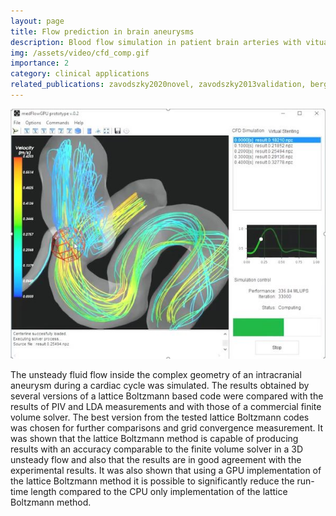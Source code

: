 ```yaml
---
layout: page
title: Flow prediction in brain aneurysms
description: Blood flow simulation in patient brain arteries with vitual treatment.
img: /assets/video/cfd_comp.gif
importance: 2
category: clinical applications
related_publications: zavodszky2020novel, zavodszky2013validation, berg2019multiple
---
```



![Flow simulation in an aneurysm.](/assets/img/projects/medflow3d.jpg)

The unsteady fluid flow inside the complex geometry of an intracranial aneurysm during a cardiac cycle was simulated. The results obtained by several versions of a lattice Boltzmann based code were compared with the results of PIV and LDA measurements and with those of a commercial finite volume solver. The best version from the tested lattice Boltzmann codes was chosen for further comparisons and grid convergence measurement. It was shown that the lattice Boltzmann method is capable of producing results with an accuracy comparable to the finite volume solver in a 3D unsteady flow and also that the results are in good agreement with the experimental results. It was also shown that using a GPU implementation of the lattice Boltzmann method it is possible to significantly reduce the run-time length compared to the CPU only implementation of the lattice Boltzmann method.

